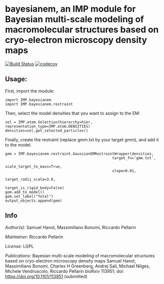# bayesianem, an IMP module for Bayesian multi-scale modeling of macromolecular structures based on cryo-electron microscopy density maps

[![Build Status](https://github.com/salilab/bayesianem/actions/workflows/build.yml/badge.svg)](https://github.com/salilab/bayesianem/actions/workflows/build.yml)
[![codecov](https://codecov.io/gh/salilab/bayesianem/branch/main/graph/badge.svg)](https://codecov.io/gh/salilab/bayesianem)

## Usage:

First, import the module:

```
import IMP.bayesianem
import IMP.bayesianem.restraint
```

Then, select the model densities that you want to assign to the EM:

```
sel = IMP.atom.Selection(hierarchy=hier, representation_type=IMP.atom.DENSITIES)
densities=sel.get_selected_particles()
```

Finally, create the restraint (replace gmm.txt by your target gmm), and add it to the model.

```
gem = IMP.bayesianem.restraint.GaussianEMRestraintWrapper(densities,
                                                 target_fn=‘gmm.txt',
                                                 scale_target_to_mass=True,
                                                 slope=0.01,
                                                 target_radii_scale=3.0,
                                                 target_is_rigid_body=False)
gem.add_to_model()
gem.set_label("Total")
output_objects.append(gem)
```

## Info

_Author(s)_: Samuel Hanot, Massimiliano Bonomi, Riccardo Pellarin

_Maintainer_: Riccardo Pellarin

_License_: LGPL

_Publications_:
Bayesian multi-scale modeling of macromolecular structures based on cryo-electron microscopy density maps
Samuel Hanot, Massimiliano Bonomi, Charles H Greenberg, Andrej Sali, Michael Nilges, Michele Vendruscolo, Riccardo Pellarin
bioRxiv 113951; doi: https://doi.org/10.1101/113951 (submitted)
